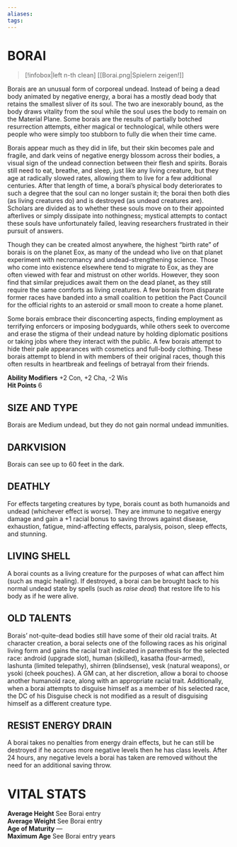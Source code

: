 ```yaml
---
aliases: 
tags: 
---
```

# BORAI
> [!infobox|left n-th clean]
>  [[Borai.png|Spielern zeigen!]]
> 
Borais are an unusual form of corporeal undead. Instead of being a dead body animated by negative energy, a borai has a mostly dead body that retains the smallest sliver of its soul. The two are inexorably bound, as the body draws vitality from the soul while the soul uses the body to remain on the Material Plane. Some borais are the results of partially botched resurrection attempts, either magical or technological, while others were people who were simply too stubborn to fully die when their time came.  
  
Borais appear much as they did in life, but their skin becomes pale and fragile, and dark veins of negative energy blossom across their bodies, a visual sign of the undead connection between their flesh and spirits. Borais still need to eat, breathe, and sleep, just like any living creature, but they age at radically slowed rates, allowing them to live for a few additional centuries. After that length of time, a borai’s physical body deteriorates to such a degree that the soul can no longer sustain it; the borai then both dies (as living creatures do) and is destroyed (as undead creatures are). Scholars are divided as to whether these souls move on to their appointed afterlives or simply dissipate into nothingness; mystical attempts to contact these souls have unfortunately failed, leaving researchers frustrated in their pursuit of answers.  
  
Though they can be created almost anywhere, the highest “birth rate” of borais is on the planet Eox, as many of the undead who live on that planet experiment with necromancy and undead-strengthening science. Those who come into existence elsewhere tend to migrate to Eox, as they are often viewed with fear and mistrust on other worlds. However, they soon find that similar prejudices await them on the dead planet, as they still require the same comforts as living creatures. A few borais from disparate former races have banded into a small coalition to petition the Pact Council for the official rights to an asteroid or small moon to create a home planet.  
  
Some borais embrace their disconcerting aspects, finding employment as terrifying enforcers or imposing bodyguards, while others seek to overcome and erase the stigma of their undead nature by holding diplomatic positions or taking jobs where they interact with the public. A few borais attempt to hide their pale appearances with cosmetics and full-body clothing. These borais attempt to blend in with members of their original races, though this often results in heartbreak and feelings of betrayal from their friends.  
  
**Ability Modifiers** +2 Con, +2 Cha, -2 Wis  
**Hit Points** 6

## SIZE AND TYPE

Borais are Medium undead, but they do not gain normal undead immunities.  

## DARKVISION

Borais can see up to 60 feet in the dark.  

## DEATHLY

For effects targeting creatures by type, borais count as both humanoids and undead (whichever effect is worse). They are immune to negative energy damage and gain a +1 racial bonus to saving throws against disease, exhaustion, fatigue, mind-affecting effects, paralysis, poison, sleep effects, and stunning.  

## LIVING SHELL

A borai counts as a living creature for the purposes of what can affect him (such as magic healing). If destroyed, a borai can be brought back to his normal undead state by spells (such as _raise dead_) that restore life to his body as if he were alive.  

## OLD TALENTS

Borais’ not-quite-dead bodies still have some of their old racial traits. At character creation, a borai selects one of the following races as his original living form and gains the racial trait indicated in parenthesis for the selected race: android (upgrade slot), human (skilled), kasatha (four-armed), lashunta (limited telepathy), shirren (blindsense), vesk (natural weapons), or ysoki (cheek pouches). A GM can, at her discretion, allow a borai to choose another humanoid race, along with an appropriate racial trait. Additionally, when a borai attempts to disguise himself as a member of his selected race, the DC of his Disguise check is not modified as a result of disguising himself as a different creature type.  

## RESIST ENERGY DRAIN

A borai takes no penalties from energy drain effects, but he can still be destroyed if he accrues more negative levels then he has class levels. After 24 hours, any negative levels a borai has taken are removed without the need for an additional saving throw.

# VITAL STATS

**Average Height** See Borai entry  
**Average Weight** See Borai entry  
**Age of Maturity** —  
**Maximum Age** See Borai entry years
